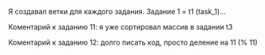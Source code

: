Я создавал ветки для каждого задания. Задание 1 = t1 (task_1)...

Коментарий к заданию 11: я уже сортировал массив в задании t3

Коментарий к заданию 12: долго писать код, просто деление на 11 (% 11)
